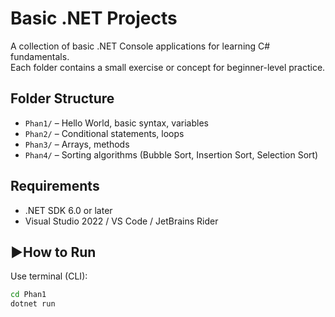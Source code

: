 # Basic .NET Projects

A collection of basic .NET Console applications for learning C# fundamentals.  
Each folder contains a small exercise or concept for beginner-level practice.

## Folder Structure

- `Phan1/` – Hello World, basic syntax, variables
- `Phan2/` – Conditional statements, loops
- `Phan3/` – Arrays, methods
- `Phan4/` – Sorting algorithms (Bubble Sort, Insertion Sort, Selection Sort)

## Requirements

- .NET SDK 6.0 or later
- Visual Studio 2022 / VS Code / JetBrains Rider

## ▶How to Run

Use terminal (CLI):

```bash
cd Phan1
dotnet run
